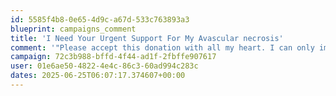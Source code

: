 ```yaml
---
id: 5585f4b8-0e65-4d9c-a67d-533c763893a3
blueprint: campaigns_comment
title: 'I Need Your Urgent Support For My Avascular necrosis'
comment: '"Please accept this donation with all my heart. I can only imagine the difficulties people are facing, but I hope this can ease their burden just a little."'
campaign: 72c3b988-bffd-4f44-ad1f-2fbffe907617
user: 01e6ae50-4822-4e4c-86c3-60ad994c283c
dates: 2025-06-25T06:07:17.374607+00:00
---
```

